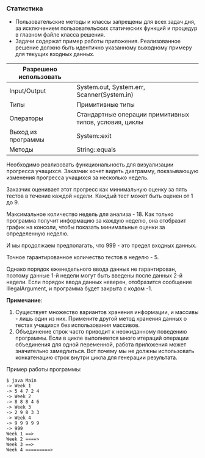 ### Статистика

- Пользовательские методы и классы запрещены для всех задач дня, за исключением пользовательских статических функций и процедур в главном файле класса решения.
- Задачи содержат пример работы приложения. Реализованное решение должно быть идентично указанному выходному примеру для текущих входных данных.

| **Разрешено использовать** |                                                        |
|----------------------------|--------------------------------------------------------|
| Input/Output               | System.out, System.err, Scanner(System.in)             |
| Типы                       | Примитивные типы                                       |
| Операторы                  | Стандартные операции примитивных типов, условия, циклы |
| Выход из программы         | System::exit                                           |
| Методы                     | String::equals                                         |

Необходимо реализовать функциональность для визуализации прогресса учащихся. Заказчик хочет видеть диаграмму, показывающую изменения прогресса учащихся за несколько недель.

Заказчик оценивает этот прогресс как минимальную оценку за пять тестов в течение каждой недели. Каждый тест может быть оценен от 1 до 9.

Максимальное количество недель для анализа - 18. Как только программа получит информацию за каждую неделю, она отобразит график на консоли, чтобы показать минимальные оценки за определенную неделю.

И мы продолжаем предполагать, что 999 - это предел входных данных.

Точное гарантированное количество тестов в неделю - 5.

Однако порядок еженедельного ввода данных не гарантирован, поэтому данные 1-й недели могут быть введены после данных 2-й недели. Если порядок ввода данных неверен, отобразится сообщение IllegalArgument, и программа будет закрыта с кодом -1.

**Примечание**:

1. Существует множество вариантов хранения информации, и массивы - лишь один из них. Примените другой метод хранения данных о тестах учащихся без использования массивов.
2. Объединение строк часто приводит к неожиданному поведению программы. Если в цикле выполняется много итераций операции объединения для одной переменной, работа приложения может значительно замедлиться. Вот почему мы не должны использовать конкатенацию строк внутри цикла для генерации результата.

Пример работы программы:

```
$ java Main
-> Week 1
-> 5 4 7 2 4
-> Week 2
-> 8 8 8 4 6
-> Week 3
-> 2 9 8 3 3
-> Week 4
-> 9 9 9 9 9
-> 999
Week 1 ==>
Week 2 ====>
Week 3 ==>
Week 4 =========>
```
